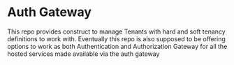 # Auth Gateway

This repo provides construct to manage Tenants with hard and soft tenancy
definitions to work with. Eventually this repo is also supposed to be offering
options to work as both Authentication and Authorization Gateway for all the
hosted services made available via the auth gateway
